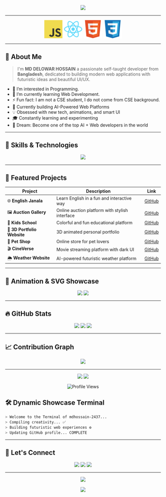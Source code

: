 
<!-- THEME: DARK BLUE & BLACK | USER: mdhossain-2437 -->


<div align="center">
  <img src="https://readme-typing-svg.demolab.com?font=JetBrains+Mono&size=24&pause=1000&color=00F0FF&center=true&vCenter=true&width=600&lines=Hey+Coder!+Welcome+to+My+Github+%F0%9F%94%8E;MD+DELOWAR+HOSSAIN+Here+%F0%9F%9A%80;Coding+The+Future...;AI+%7C+Web+%7C+Automation+%7C+DevLife"/>
</div>

---

<div align="center">
  <img src="https://raw.githubusercontent.com/devicons/devicon/master/icons/javascript/javascript-original.svg" width="60"/>
  <img src="https://raw.githubusercontent.com/devicons/devicon/master/icons/react/react-original.svg" width="60"/>
  <img src="https://raw.githubusercontent.com/devicons/devicon/master/icons/html5/html5-original.svg" width="60"/>
  <img src="https://raw.githubusercontent.com/devicons/devicon/master/icons/css3/css3-original.svg" width="60"/>
</div>

---

## 👤 About Me

> I'm **MD DELOWAR HOSSAIN** a passionate self-taught developer from **Bangladesh**, dedicated to building modern web applications with futuristic ideas and beautiful UI/UX.
- 👀 I’m interested in Programming.
- 🌱 I’m currently learning Web Development.
- ⚡ Fun fact: I am not a CSE student, I do not come from CSE background.
- 🔭 Currently building AI-Powered Web Platforms
- 💡 Obsessed with new tech, animations, and smart UI
- 🎓 Constantly learning and experimenting
- 🎯 Dream: Become one of the top AI + Web developers in the world

---

## 🚀 Skills & Technologies

<p align="center">
  <img src="https://skillicons.dev/icons?i=html,css,js,ts,react,tailwind,nodejs,express,mongodb,vite,github,git,vercel,figma,bootstrap,c,python,linux," />
</p>

---

## 📂 Featured Projects

| Project | Description | Link |
|--------|-------------|------|
| 🌐 **English Janala** | Learn English in a fun and interactive way | [GitHub](https://github.com/mdhossain-2437/english-janala) |
| 🖼️ **Auction Gallery** | Online auction platform with stylish interface | [GitHub](https://github.com/mdhossain-2437/auction-gallery) |
| 🧸 **Kids School** | Colorful and fun educational platform | [GitHub](https://github.com/mdhossain-2437/kids-school) |
| 🧬 **3D Portfolio Website** | 3D animated personal portfolio | [GitHub](https://github.com/mdhossain-2437/3d-web) |
| 🐾 **Pet Shop** | Online store for pet lovers | [GitHub](https://github.com/mdhossain-2437/pet-shop) |
| 🎬 **CineVerse** | Movie streaming platform with dark UI | [GitHub](https://github.com/mdhossain-2437/cineverse) |
| 🌦️ **Weather Website** | AI-powered futuristic weather platform | [GitHub](https://github.com/mdhossain-2437/worlds-no1-weather-website) |

---

## 🎨 Animation & SVG Showcase

<div align="center">
  <img src="https://lottie.host/embed/0cb06a5d-c200-4846-8b4e-a7c46f8dc79e/uKbQvIqNkT.json
" width="350"/>
  <img src="https://lottie.host/6fae53c8-3d68-40bc-aeeb-1e88b105bd12/S5uL72L2pE.json" width="350"/>
</div>


---

## 🔥 GitHub Stats

<p align="center">
  <img src="https://github-readme-stats.vercel.app/api?username=mdhossain-2437&show_icons=true&theme=tokyonight&hide_border=true" width="33%"/>
  <img src="https://github-readme-stats.vercel.app/api/top-langs/?username=mdhossain-2437&layout=compact&theme=tokyonight&hide_border=true"  width="33%" />
    <img src="https://github-readme-streak-stats.herokuapp.com?user=mdhossain-2437&theme=tokyonight&hide_border=true" width="33%"/>
</p>



---

## 📈 Contribution Graph

<p align="center">
  <img src="https://github-readme-activity-graph.vercel.app/graph?username=mdhossain-2437&theme=tokyo-night&hide_border=true" />
</p>

---
<!-- Contribution Badges -->
<p align="center">
  <a href="https://github.com/mdhossain-2437"><img src="https://img.shields.io/github/contributors/mdhossain-2437?style=for-the-badge" /></a>
  <a href="https://github.com/mdhossain-2437"><img src="https://img.shields.io/github/commit-activity/y/mdhossain-2437?style=for-the-badge" /></a>
</p>

<!-- Visitor Counter API -->
<p align="center">
  <img src="https://komarev.com/ghpvc/?username=mdhossain-2437&label=Profile%20Views&color=0e75b6&style=flat&logo=github&logoColor=white" alt="Profile Views"/>
</p>

## 🛠️ Dynamic Showcase Terminal

```bash
> Welcome to the Terminal of mdhossain-2437...
> Compiling creativity... ✅
> Building futuristic web experiences ⚙️
> Updating GitHub profile... COMPLETE
```

---

## 🌌 Let's Connect

<p align="center">
  <a href="mailto:mdhossain2437@gmail.com"><img src="https://img.shields.io/badge/Gmail-EA4335?style=for-the-badge&logo=gmail&logoColor=white"/></a>
  <a href="https://facebook.com/mdhossain2437"><img src="https://img.shields.io/badge/Facebook-1877F2?style=for-the-badge&logo=facebook&logoColor=white"/></a>
  <a href="https://github.com/mdhossain2437"><img src="https://img.shields.io/badge/GitHub-0D1117?style=for-the-badge&logo=github&logoColor=white"/></a>
</p>

---

<p align="center">
  <img src="https://readme-typing-svg.demolab.com?font=Fira+Code&weight=500&pause=1000&color=08F7FE&center=true&vCenter=true&width=600&lines=Thanks+for+visiting+my+universe+%F0%9F%8C%8C;Feel+free+to+collab+or+drop+a+message.;Until+next+time%2C+keep+building+the+future!"/>
</p>

<p align="center">
  <img src="https://capsule-render.vercel.app/api?type=waving&height=120&color=0D1117&section=footer" />
</p>

<!-- END -->

<!---
mdhossain-2437/README.md is a ✨ special ✨ repository because its `README.md` (this file) appears on your GitHub profile.
You can click the Preview link to take a look at your changes.
--->
